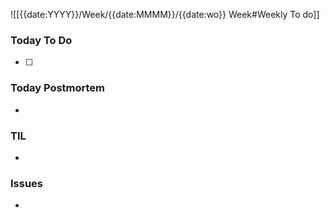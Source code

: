 ![[{{date:YYYY}}/Week/{{date:MMMM}}/{{date:wo}} Week#Weekly To do]]

### Today To Do
- [ ]  

### Today Postmortem
- 

### TIL
- 

### Issues
- 